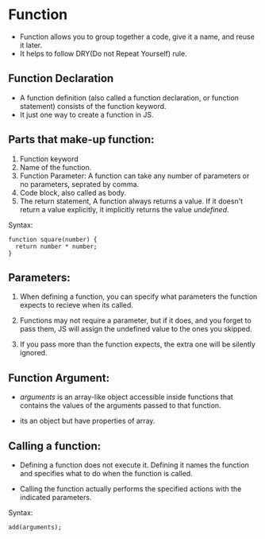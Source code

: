 # Function

* Function allows you to group together a code, give it a name, and reuse it later.
* It helps to follow DRY(Do not Repeat Yourself) rule.

## Function Declaration

* A function definition (also called a function declaration, or function statement) consists of the function keyword.
* It just one way to create a function in JS.

## Parts that make-up function:

1. Function keyword
2. Name of the function.
3. Function Parameter: A function can take any number of parameters or no parameters, seprated by comma.
4. Code block, also called as body.
5. The return statement, A function always returns a value. If it doesn't return a value explicitly, it implicitly returns the value *undefined*.

Syntax:
```
function square(number) {
  return number * number;
}
```


## Parameters:

1. When defining a function, you can specify what parameters the function expects to recieve when its called.

2. Functions may not require a parameter, but if it does, and you forget to pass them, JS will assign the undefined value to the ones you skipped.

3. If you pass more than the function expects, the extra one will be silently ignored.


## Function Argument:
* *arguments* is an array-like object accessible inside functions that contains the values of the arguments passed to that function.

* its an object but have properties of array.


## Calling a function:

* Defining a function does not execute it. Defining it names the function and specifies what to do when the function is called.

* Calling the function actually performs the specified actions with the indicated parameters.

Syntax:
```
add(arguments);
```


